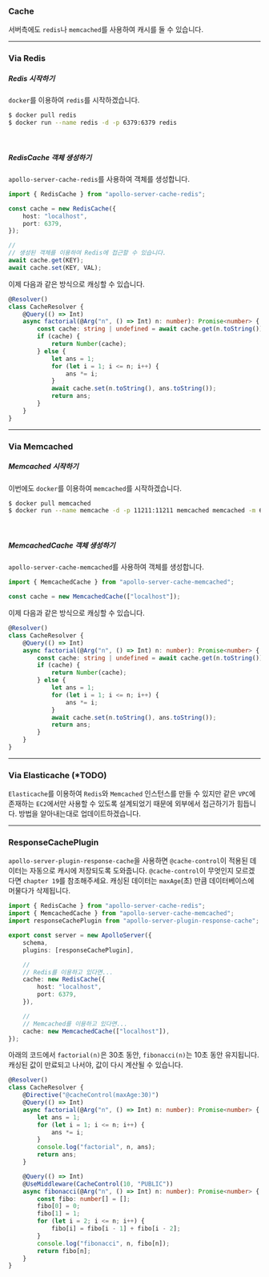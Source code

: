 ### Cache

서버측에도 `redis`나 `memcached`를 사용하여 캐시를 둘 수 있습니다.

---

### Via Redis

##### Redis 시작하기

`docker`를 이용하여 `redis`를 시작하겠습니다.

```bash
$ docker pull redis
$ docker run --name redis -d -p 6379:6379 redis
```

<br/>

##### RedisCache 객체 생성하기

`apollo-server-cache-redis`를 사용하여 객체를 생성합니다.

```ts
import { RedisCache } from "apollo-server-cache-redis";

const cache = new RedisCache({
    host: "localhost",
    port: 6379,
});

//
// 생성된 객체를 이용하여 Redis에 접근할 수 있습니다.
await cache.get(KEY);
await cache.set(KEY, VAL);
```

이제 다음과 같은 방식으로 캐싱할 수 있습니다.

```ts
@Resolver()
class CacheResolver {
    @Query(() => Int)
    async factorial(@Arg("n", () => Int) n: number): Promise<number> {
        const cache: string | undefined = await cache.get(n.toString());
        if (cache) {
            return Number(cache);
        } else {
            let ans = 1;
            for (let i = 1; i <= n; i++) {
                ans *= i;
            }
            await cache.set(n.toString(), ans.toString());
            return ans;
        }
    }
}
```

---

### Via Memcached

##### Memcached 시작하기

이번에도 `docker`를 이용하여 `memcached`를 시작하겠습니다.

```bash
$ docker pull memcached
$ docker run --name memcache -d -p 11211:11211 memcached memcached -m 64
```

<br/>

##### MemcachedCache 객체 생성하기

`apollo-server-cache-memcached`를 사용하여 객체를 생성합니다.

```ts
import { MemcachedCache } from "apollo-server-cache-memcached";

const cache = new MemcachedCache(["localhost"]);
```

이제 다음과 같은 방식으로 캐싱할 수 있습니다.

```ts
@Resolver()
class CacheResolver {
    @Query(() => Int)
    async factorial(@Arg("n", () => Int) n: number): Promise<number> {
        const cache: string | undefined = await cache.get(n.toString());
        if (cache) {
            return Number(cache);
        } else {
            let ans = 1;
            for (let i = 1; i <= n; i++) {
                ans *= i;
            }
            await cache.set(n.toString(), ans.toString());
            return ans;
        }
    }
}
```

---

### Via Elasticache (\*TODO)

`Elasticache`를 이용하여 `Redis`와 `Memcached` 인스턴스를 만들 수 있지만 같은 `VPC`에 존재하는 `EC2`에서만 사용할 수 있도록 설계되었기 때문에 외부에서 접근하기가 힘듭니다. 방법을 알아내는대로 업데이트하겠습니다.

---

### ResponseCachePlugin

`apollo-server-plugin-response-cache`을 사용하면 `@cache-control`이 적용된 데이터는 자동으로 캐시에 저장되도록 도와줍니다. `@cache-control`이 무엇인지 모르겠다면 `chapter 19`를 참조해주세요. 캐싱된 데이터는 `maxAge`(초) 만큼 데이터베이스에 머물다가 삭제됩니다.

```ts
import { RedisCache } from "apollo-server-cache-redis";
import { MemcachedCache } from "apollo-server-cache-memcached";
import responseCachePlugin from "apollo-server-plugin-response-cache";

export const server = new ApolloServer({
    schema,
    plugins: [responseCachePlugin],

    //
    // Redis를 이용하고 있다면...
    cache: new RedisCache({
        host: "localhost",
        port: 6379,
    }),

    //
    // Memcached를 이용하고 있다면...
    cache: new MemcachedCache(["localhost"]),
});
```

아래의 코드에서 `factorial(n)`은 30초 동안, `fibonacci(n)`는 10초 동안 유지됩니다. 캐싱된 값이 만료되고 나서야, 값이 다시 계산될 수 있습니다.

```ts
@Resolver()
class CacheResolver {
    @Directive("@cacheControl(maxAge:30)")
    @Query(() => Int)
    async factorial(@Arg("n", () => Int) n: number): Promise<number> {
        let ans = 1;
        for (let i = 1; i <= n; i++) {
            ans *= i;
        }
        console.log("factorial", n, ans);
        return ans;
    }

    @Query(() => Int)
    @UseMiddleware(CacheControl(10, "PUBLIC"))
    async fibonacci(@Arg("n", () => Int) n: number): Promise<number> {
        const fibo: number[] = [];
        fibo[0] = 0;
        fibo[1] = 1;
        for (let i = 2; i <= n; i++) {
            fibo[i] = fibo[i - 1] + fibo[i - 2];
        }
        console.log("fibonacci", n, fibo[n]);
        return fibo[n];
    }
}
```
